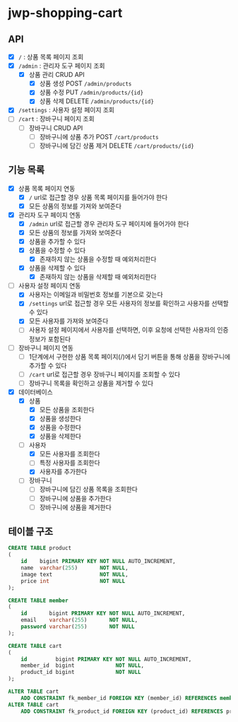 # jwp-shopping-cart

## API

- [x] `/` : 상품 목록 페이지 조회
- [x] `/admin` : 관리자 도구 페이지 조회
    - [x] 상품 관리 CRUD API
        - [x] 상품 생성 POST `/admin/products`
        - [x] 상품 수정 PUT `/admin/products/{id}`
        - [x] 상품 삭제 DELETE `/admin/products/{id}`
- [x] `/settings` : 사용자 설정 페이지 조회
- [ ] `/cart` : 장바구니 페이지 조회
    - [ ] 장바구니 CRUD API
        - [ ] 장바구니에 상품 추가 POST `/cart/products`
        - [ ] 장바구니에 담긴 상품 제거 DELETE `/cart/products/{id}`

## 기능 목록

- [x] 상품 목록 페이지 연동
    - [x] `/` url로 접근할 경우 상품 목록 페이지를 들어가야 한다
    - [x] 모든 상품의 정보를 가져와 보여준다
- [x] 관리자 도구 페이지 연동
    - [x] `/admin` url로 접근할 경우 관리자 도구 페이지에 들어가야 한다
    - [x] 모든 상품의 정보를 가져와 보여준다
    - [x] 상품을 추가할 수 있다
    - [x] 상품을 수정할 수 있다
        - [x] 존재하지 않는 상품을 수정할 때 예외처리한다
    - [x] 상품을 삭제할 수 있다
        - [x] 존재하지 않는 상품을 삭제할 때 예외처리한다
- [ ] 사용자 설정 페이지 연동
    - [x] 사용자는 이메일과 비밀번호 정보를 기본으로 갖는다
    - [x] `/settings` url로 접근할 경우 모든 사용자의 정보를 확인하고 사용자를 선택할 수 있다
    - [x] 모든 사용자를 가져와 보여준다
    - [ ] 사용자 설정 페이지에서 사용자를 선택하면, 이후 요청에 선택한 사용자의 인증 정보가 포함된다
- [ ] 장바구니 페이지 연동
    - [ ] 1단계에서 구현한 상품 목록 페이지(/)에서 담기 버튼을 통해 상품을 장바구니에 추가할 수 있다
    - [ ] `/cart` url로 접근할 경우 장바구니 페이지를 조회할 수 있다
    - [ ] 장바구니 목록을 확인하고 상품을 제거할 수 있다
- [x] 데이터베이스
    - [x] 상품
        - [x] 모든 상품을 조회한다
        - [x] 상품을 생성한다
        - [x] 상품을 수정한다
        - [x] 상품을 삭제한다
    -[ ] 사용자
        - [x] 모든 사용자를 조회한다
        - [ ] 특정 사용자를 조회한다
        - [x] 사용자를 추가한다
    - [ ] 장바구니
        - [ ] 장바구니에 담긴 상품 목록을 조회한다
        - [ ] 장바구니에 상품을 추가한다
        - [ ] 장바구니에 상품을 제거한다

## 테이블 구조

```sql
CREATE TABLE product
(
    id    bigint PRIMARY KEY NOT NULL AUTO_INCREMENT,
    name  varchar(255)       NOT NULL,
    image text               NOT NULL,
    price int                NOT NULL
);

CREATE TABLE member
(
    id       bigint PRIMARY KEY NOT NULL AUTO_INCREMENT,
    email    varchar(255)       NOT NULL,
    password varchar(255)       NOT NULL
);

CREATE TABLE cart
(
    id         bigint PRIMARY KEY NOT NULL AUTO_INCREMENT,
    member_id  bigint             NOT NULL,
    product_id bigint             NOT NULL
);

ALTER TABLE cart
    ADD CONSTRAINT fk_member_id FOREIGN KEY (member_id) REFERENCES member (id) ON DELETE CASCADE;
ALTER TABLE cart
    ADD CONSTRAINT fk_product_id FOREIGN KEY (product_id) REFERENCES product (id) ON DELETE CASCADE;
```


